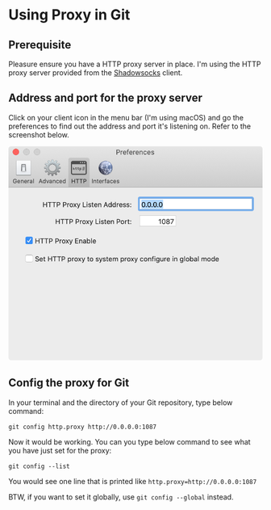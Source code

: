 # Using Proxy in Git

## Prerequisite
Pleasure ensure you have a HTTP proxy server in place. I'm using the HTTP proxy server provided from the [Shadowsocks](https://github.com/shadowsocks) client.

## Address and port for the proxy server
Click on your client icon in the menu bar (I'm using macOS) and go the preferences to find out the address and port it's listening on. Refer to the screenshot below.

![SS preferences](../images/ss-preferences.png "SS preferences")

## Config the proxy for Git
In your terminal and the directory of your Git repository, type below command:

``` shell
git config http.proxy http://0.0.0.0:1087
```
Now it would be working. You can you type below command to see what you have just set for the proxy:

``` shell
git config --list
```
You would see one line that is printed like `http.proxy=http://0.0.0.0:1087`

BTW, if you want to set it globally, use `git config --global` instead.

